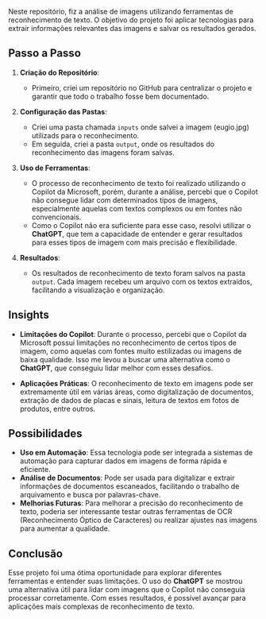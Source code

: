 
Neste repositório, fiz a análise de imagens utilizando ferramentas de reconhecimento de texto. O objetivo do projeto foi aplicar tecnologias para extrair informações relevantes das imagens e salvar os resultados gerados. 

## Passo a Passo

1. **Criação do Repositório**:
   - Primeiro, criei um repositório no GitHub para centralizar o projeto e garantir que todo o trabalho fosse bem documentado.

2. **Configuração das Pastas**:
   - Criei uma pasta chamada `inputs` onde salvei a imagem (eugio.jpg) utilizads para o reconhecimento.
   - Em seguida, criei a pasta `output`, onde os resultados do reconhecimento  das imagens foram salvas.

3. **Uso de Ferramentas**:
   - O processo de reconhecimento de texto foi realizado utilizando o Copilot da Microsoft, porém, durante a análise, percebi que o Copilot não consegue lidar com determinados tipos de imagens, especialmente aquelas com textos complexos ou em fontes não convencionais.
   - Como o Copilot não era suficiente para esse caso, resolvi utilizar o **ChatGPT**, que tem a capacidade de entender e gerar resultados para esses tipos de imagem com mais precisão e flexibilidade.

4. **Resultados**:
   - Os resultados de reconhecimento de texto foram salvos na pasta `output`. Cada imagem recebeu um arquivo com os textos extraídos, facilitando a visualização e organização.

## Insights

- **Limitações do Copilot**: Durante o processo, percebi que o Copilot da Microsoft possui limitações no reconhecimento de certos tipos de imagem, como aquelas com fontes muito estilizadas ou imagens de baixa qualidade. Isso me levou a buscar uma alternativa como o **ChatGPT**, que conseguiu lidar melhor com esses desafios.
  
- **Aplicações Práticas**: O reconhecimento de texto em imagens pode ser extremamente útil em várias áreas, como digitalização de documentos, extração de dados de placas e sinais, leitura de textos em fotos de produtos, entre outros.

## Possibilidades

- **Uso em Automação**: Essa tecnologia pode ser integrada a sistemas de automação para capturar dados em imagens de forma rápida e eficiente.
- **Análise de Documentos**: Pode ser usada para digitalizar e extrair informações de documentos escaneados, facilitando o trabalho de arquivamento e busca por palavras-chave.
- **Melhorias Futuras**: Para melhorar a precisão do reconhecimento de texto, poderia ser interessante testar outras ferramentas de OCR (Reconhecimento Óptico de Caracteres) ou realizar ajustes nas imagens para aumentar a qualidade.

## Conclusão

Esse projeto foi uma ótima oportunidade para explorar diferentes ferramentas e entender suas limitações. O uso do **ChatGPT** se mostrou uma alternativa útil para lidar com imagens que o Copilot não conseguia processar corretamente. Com esses resultados, é possível avançar para aplicações mais complexas de reconhecimento de texto.
